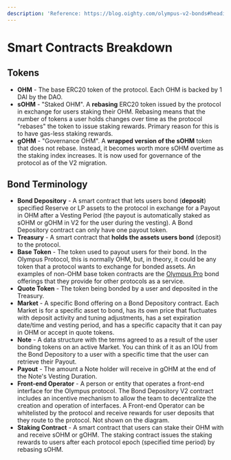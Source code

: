 ```yaml
---
description: 'Reference: https://blog.oighty.com/olympus-v2-bonds#heading-tokens'
---
```


# Smart Contracts Breakdown

## Tokens <a href="#heading-tokens" id="heading-tokens"></a>

* **OHM** - The base ERC20 token of the protocol. Each OHM is backed by 1 DAI by the DAO.
* **sOHM** - "Staked OHM". A **rebasing** ERC20 token issued by the protocol in exchange for users staking their OHM. Rebasing means that the number of tokens a user holds changes over time as the protocol "rebases" the token to issue staking rewards. Primary reason for this is to have gas-less staking rewards.
* **gOHM** - "Governance OHM". A **wrapped version of the sOHM** token that does not rebase. Instead, it becomes worth more sOHM overtime as the staking index increases. It is now used for governance of the protocol as of the V2 migration.

## Bond Terminology <a href="#heading-bond-terminology" id="heading-bond-terminology"></a>

* **Bond Depository** - A smart contract that lets users bond (**deposit**) specified Reserve or LP assets to the protocol in exchange for a Payout in OHM after a Vesting Period (the payout is automatically staked as sOHM or gOHM in V2 for the user during the vesting). A Bond Depository contract can only have one payout token.
* **Treasury** - A smart contract that **holds the assets users bond** (deposit) to the protocol.
* **Base Token** - The token used to payout users for their bond. In the Olympus Protocol, this is normally OHM, but, in theory, it could be any token that a protocol wants to exchange for bonded assets. An examples of non-OHM base token contracts are the [Olympus Pro](https://www.olympusdao.finance/pro) bond offerings that they provide for other protocols as a service.
* **Quote Token** - The token being bonded by a user and deposited in the Treasury.
* **Market** - A specific Bond offering on a Bond Depository contract. Each Market is for a specific asset to bond, has its own price that fluctuates with deposit activity and tuning adjustments, has a set expiration date/time and vesting period, and has a specific capacity that it can pay in OHM or accept in quote tokens.
* **Note** - A data structure with the terms agreed to as a result of the user bonding tokens on an active Market. You can think of it as an IOU from the Bond Depository to a user with a specific time that the user can retrieve their Payout.
* **Payout** - The amount a Note holder will receive in gOHM at the end of the Note's Vesting Duration.
* **Front-end Operator** - A person or entity that operates a front-end interface for the Olympus protocol. The Bond Depository V2 contract includes an incentive mechanism to allow the team to decentralize the creation and operation of interfaces. A Front-end Operator can be whitelisted by the protocol and receive rewards for user deposits that they route to the protocol. Not shown on the diagram.
* **Staking Contract** - A smart contract that users can stake their OHM with and receive sOHM or gOHM. The staking contract issues the staking rewards to users after each protocol epoch (specified time period) by rebasing sOHM.
